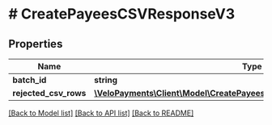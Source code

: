 # # CreatePayeesCSVResponseV3

## Properties

Name | Type | Description | Notes
------------ | ------------- | ------------- | -------------
**batch_id** | **string** |  | [optional]
**rejected_csv_rows** | [**\VeloPayments\Client\Model\CreatePayeesCSVResponseV3RejectedCsvRows[]**](CreatePayeesCSVResponseV3RejectedCsvRows.md) |  | [optional]

[[Back to Model list]](../../README.md#models) [[Back to API list]](../../README.md#endpoints) [[Back to README]](../../README.md)
